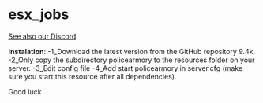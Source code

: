 # esx_jobs

[See also our Discord](https://discord.gg/FvHcYJ)


**Instalation**:
-1_Download the latest version from the GitHub repository 9.4k.
-2_Only copy the subdirectory policearmory to the resources folder on your server.
-3_Edit config file
-4_Add start policearmory in server.cfg (make sure you start this resource after all dependencies).


Good luck

